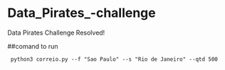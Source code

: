 # Data_Pirates_-challenge
Data Pirates Challenge Resolved!

##comand to run
```
 python3 correio.py --f "Sao Paulo" --s "Rio de Janeiro" --qtd 500
```